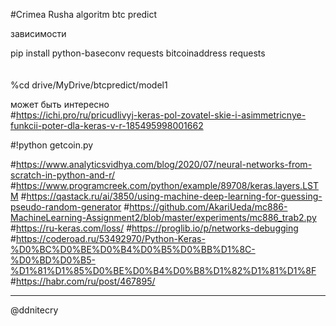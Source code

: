 #Crimea Rusha algoritm  btc predict <br>


зависимости<br>

pip install python-baseconv  requests  bitcoinaddress requests<br><br><br>
%cd drive/MyDrive/btcpredict/model1<br>



может быть интересно<br>
#https://ichi.pro/ru/pricudlivyj-keras-pol-zovatel-skie-i-asimmetricnye-funkcii-poter-dla-keras-v-r-185495998001662

#!python getcoin.py

#https://www.analyticsvidhya.com/blog/2020/07/neural-networks-from-scratch-in-python-and-r/
#https://www.programcreek.com/python/example/89708/keras.layers.LSTM
#https://qastack.ru/ai/3850/using-machine-deep-learning-for-guessing-pseudo-random-generator
#https://github.com/AkariUeda/mc886-MachineLearning-Assignment2/blob/master/experiments/mc886_trab2.py
#https://ru-keras.com/loss/
#https://proglib.io/p/networks-debugging
#https://coderoad.ru/53492970/Python-Keras-%D0%BC%D0%BE%D0%B4%D0%B5%D0%BB%D1%8C-%D0%BD%D0%B5-%D1%81%D1%85%D0%BE%D0%B4%D0%B8%D1%82%D1%81%D1%8F
#https://habr.com/ru/post/467895/



<hr>
@ddnitecry